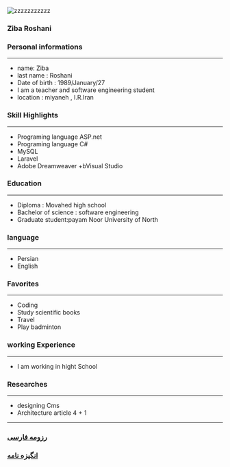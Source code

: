 ![zzzzzzzzzzz](https://user-images.githubusercontent.com/82566109/117710163-0a1a7580-b1e7-11eb-8171-1adaba050fe9.jpg)

 

### Ziba Roshani

### Personal informations

---
+ name: Ziba
+ last name : Roshani
+ Date of birth : 1989/January/27
+ I am a teacher and software engineering student
+ location : miyaneh , I.R.Iran


### Skill Highlights

---
+ Programing language ASP.net
+ Programing language C#
+ MySQL
+ Laravel
+ Adobe Dreamweaver
+bVisual Studio


### Education

---
+ Diploma : Movahed high school
+ Bachelor of science : software engineering
+ Graduate student:payam Noor University of North 

### language

---
+ Persian
+ English

### Favorites

---
+ Coding
+ Study scientific books
+ Travel
+ Play badminton

### working Experience

---
+ I am working in hight School


### Researches

---
+ designing Cms 
+ Architecture article 4 + 1

--- 
### [رزومه فارسی](resume-fa.md)
### [انگیزه نامه](sop-fa.md)
